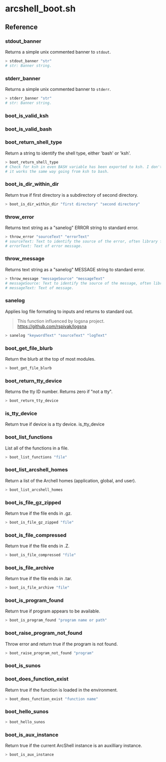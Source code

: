 # arcshell_boot.sh



## Reference


### stdout_banner
Returns a simple unix commented banner to ```stdout```.
```bash
> stdout_banner "str"
# str: Banner string.
```

### stderr_banner
Returns a simple unix commented banner to ```stderr```.
```bash
> stderr_banner "str"
# str: Banner string.
```

### boot_is_valid_ksh

### boot_is_valid_bash

### boot_return_shell_type
Return a string to identify the shell type, either 'bash' or 'ksh'.
```bash
> boot_return_shell_type
# Check for ksh in even BASH variable has been exported to ksh. I don't think
# it works the same way going from ksh to bash.
```

### boot_is_dir_within_dir
Return true if first directory is a subdirectory of second directory.
```bash
> boot_is_dir_within_dir "first directory" "second directory"
```

### throw_error
Returns text string as a "sanelog" ERROR string to standard error.
```bash
> throw_error "sourceText" "errorText"
# sourceText: Text to identify the source of the error, often library file name.
# errorText: Text of error message.
```

### throw_message
Returns text string as a "sanelog" MESSAGE string to standard error.
```bash
> throw_message "messageSource" "messageText"
# messageSource: Text to identify the source of the message, often library file name.
# messageText: Text of message.
```

### sanelog
Applies log file formating to inputs and returns to standard out.
> This function influenced by logsna project. https://github.com/rspivak/logsna
```bash
> sanelog "keywordText" "sourceText" "logText"
```

### boot_get_file_blurb
Return the blurb at the top of most modules.
```bash
> boot_get_file_blurb
```

### boot_return_tty_device
Returns the tty ID number. Returns zero if "not a tty".
```bash
> boot_return_tty_device
```

### is_tty_device
Return true if device is a tty device.
is_tty_device

### boot_list_functions
List all of the functions in a file.
```bash
> boot_list_functions "file"
```

### boot_list_arcshell_homes
Return a list of the Archell homes (application, global, and user).
```bash
> boot_list_arcshell_homes
```

### boot_is_file_gz_zipped
Return true if the file ends in .gz.
```bash
> boot_is_file_gz_zipped "file"
```

### boot_is_file_compressed
Return true if the file ends in .Z.
```bash
> boot_is_file_compressed "file"
```

### boot_is_file_archive
Return true if the file ends in .tar.
```bash
> boot_is_file_archive "file"
```

### boot_is_program_found
Return true if program appears to be available.
```bash
> boot_is_program_found "program name or path"
```

### boot_raise_program_not_found
Throw error and return true if the program is not found.
```bash
> boot_raise_program_not_found "program"
```

### boot_is_sunos

### boot_does_function_exist
Return true if the function is loaded in the environment.
```bash
> boot_does_function_exist "function name"
```

### boot_hello_sunos

```bash
> boot_hello_sunos
```

### boot_is_aux_instance
Return true if the current ArcShell instance is an auxilliary instance.
```bash
> boot_is_aux_instance
```

